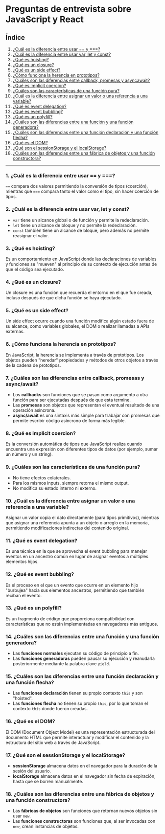 # Preguntas de entrevista sobre JavaScript y React

## Índice
1. [¿Cuál es la diferencia entre usar == y ===?](#1-cuál-es-la-diferencia-entre-usar--y-)
2. [¿Cuál es la diferencia entre usar var, let y const?](#2-cuál-es-la-diferencia-entre-usar-var-let-y-const)
3. [¿Qué es hoisting?](#3-qué-es-hoisting)
4. [¿Qué es un closure?](#4-qué-es-un-closure)
5. [¿Qué es un side effect?](#5-qué-es-un-side-effect)
6. [¿Cómo funciona la herencia en prototipos?](#6-cómo-funciona-la-herencia-en-prototipos)
7. [¿Cuáles son las diferencias entre callback, promesas y asyncawait?](#7-cuáles-son-las-diferencias-entre-callback-promesas-y-asyncawait)
8. [¿Qué es implicit coercion?](#8-qué-es-implicit-coercion)
9. [¿Cuáles son las características de una función pura?](#9-cuáles-son-las-características-de-una-función-pura)
10. [¿Cuál es la diferencia entre asignar un valor o una referencia a una variable?](#10-cuál-es-la-diferencia-entre-asignar-un-valor-o-una-referencia-a-una-variable)
11. [¿Qué es event delegation?](#11-qué-es-event-delegation)
12. [¿Qué es event bubbling?](#12-qué-es-event-bubbling)
13. [¿Qué es un polyfill?](#13-qué-es-un-polyfill)
14. [¿Cuáles son las diferencias entre una función y una función generadora?](#14-cuáles-son-las-diferencias-entre-una-función-y-una-función-generadora)
15. [¿Cuáles son las diferencias entre una función declaración y una función flecha?](#15-cuáles-son-las-diferencias-entre-una-función-declaración-y-una-función-flecha)
16. [¿Qué es el DOM?](#16-qué-es-el-dom)
17. [¿Qué son el sessionStorage y el localStorage?](#17-qué-son-el-sessionstorage-y-el-localstorage)
18. [¿Cuáles son las diferencias entre una fábrica de objetos y una función constructora?](#18-cuáles-son-las-diferencias-entre-una-fábrica-de-objetos-y-una-función-constructora)

---

### 1. ¿Cuál es la diferencia entre usar == y ===?
`==` compara dos valores permitiendo la conversión de tipos (coerción), mientras que `===` compara tanto el valor como el tipo, sin hacer coerción de tipos.

### 2. ¿Cuál es la diferencia entre usar var, let y const?
- `var` tiene un alcance global o de función y permite la redeclaración.
- `let` tiene un alcance de bloque y no permite la redeclaración.
- `const` también tiene un alcance de bloque, pero además no permite reasignar el valor.

### 3. ¿Qué es hoisting?
Es un comportamiento en JavaScript donde las declaraciones de variables y funciones se "mueven" al principio de su contexto de ejecución antes de que el código sea ejecutado.

### 4. ¿Qué es un closure?
Un closure es una función que recuerda el entorno en el que fue creada, incluso después de que dicha función se haya ejecutado.

### 5. ¿Qué es un side effect?
Un side effect ocurre cuando una función modifica algún estado fuera de su alcance, como variables globales, el DOM o realizar llamadas a APIs externas.

### 6. ¿Cómo funciona la herencia en prototipos?
En JavaScript, la herencia se implementa a través de prototipos. Los objetos pueden "heredar" propiedades y métodos de otros objetos a través de la cadena de prototipos.

### 7. ¿Cuáles son las diferencias entre callback, promesas y async/await?
- Los **callbacks** son funciones que se pasan como argumento a otra función para ser ejecutadas después de que esta termine.
- Las **promesas** son objetos que representan el eventual resultado de una operación asíncrona.
- **async/await** es una sintaxis más simple para trabajar con promesas que permite escribir código asíncrono de forma más legible.

### 8. ¿Qué es implicit coercion?
Es la conversión automática de tipos que JavaScript realiza cuando encuentra una expresión con diferentes tipos de datos (por ejemplo, sumar un número y un string).

### 9. ¿Cuáles son las características de una función pura?
- No tiene efectos colaterales.
- Para los mismos inputs, siempre retorna el mismo output.
- No modifica su estado interno ni externo.

### 10. ¿Cuál es la diferencia entre asignar un valor o una referencia a una variable?
Asignar un valor copia el dato directamente (para tipos primitivos), mientras que asignar una referencia apunta a un objeto o arreglo en la memoria, permitiendo modificaciones indirectas del contenido original.

### 11. ¿Qué es event delegation?
Es una técnica en la que se aprovecha el event bubbling para manejar eventos en un ancestro común en lugar de asignar eventos a múltiples elementos hijos.

### 12. ¿Qué es event bubbling?
Es el proceso en el que un evento que ocurre en un elemento hijo "burbujea" hacia sus elementos ancestros, permitiendo que también reciban el evento.

### 13. ¿Qué es un polyfill?
Es un fragmento de código que proporciona compatibilidad con características que no están implementadas en navegadores más antiguos.

### 14. ¿Cuáles son las diferencias entre una función y una función generadora?
- Las **funciones normales** ejecutan su código de principio a fin.
- Las **funciones generadoras** pueden pausar su ejecución y reanudarla posteriormente mediante la palabra clave `yield`.

### 15. ¿Cuáles son las diferencias entre una función declaración y una función flecha?
- Las **funciones declaración** tienen su propio contexto `this` y son "hoisted".
- Las **funciones flecha** no tienen su propio `this`, por lo que toman el contexto `this` donde fueron creadas.

### 16. ¿Qué es el DOM?
El DOM (Document Object Model) es una representación estructurada del documento HTML que permite interactuar y modificar el contenido y la estructura del sitio web a través de JavaScript.

### 17. ¿Qué son el sessionStorage y el localStorage?
- **sessionStorage** almacena datos en el navegador para la duración de la sesión del usuario.
- **localStorage** almacena datos en el navegador sin fecha de expiración, hasta que se borren manualmente.

### 18. ¿Cuáles son las diferencias entre una fábrica de objetos y una función constructora?
- Las **fábricas de objetos** son funciones que retornan nuevos objetos sin usar `new`.
- Las **funciones constructoras** son funciones que, al ser invocadas con `new`, crean instancias de objetos.
